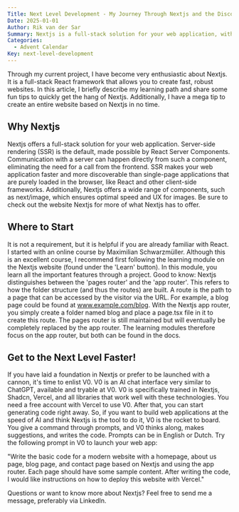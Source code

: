 ```yaml
---
Title: Next Level Development - My Journey Through Nextjs and the Discovery of V0
Date: 2025-01-01
Author: Rik van der Sar
Summary: Nextjs is a full-stack solution for your web application, with server-side rendering through server components at its core. The Nextjs website offers a well-developed learning program to quickly acquire basic knowledge. From the creators of Nextjs and Vercel, there is now an AI chat interface called V0. With V0, you can create websites based on Nextjs in no time.
Categories:
  - Advent Calendar
Key: next-level-development
---
```


Through my current project, I have become very enthusiastic about Nextjs. It is a full-stack React framework that allows you to create fast, robust websites. In this article, I briefly describe my learning path and share some fun tips to quickly get the hang of Nextjs. Additionally, I have a mega tip to create an entire website based on Nextjs in no time.

## Why Nextjs

Nextjs offers a full-stack solution for your web application. Server-side rendering (SSR) is the default, made possible by React Server Components. Communication with a server can happen directly from such a component, eliminating the need for a call from the frontend. SSR makes your web application faster and more discoverable than single-page applications that are purely loaded in the browser, like React and other client-side frameworks. Additionally, Nextjs offers a wide range of components, such as next/image, which ensures optimal speed and UX for images. Be sure to check out the website Nextjs for more of what Nextjs has to offer.

## Where to Start

It is not a requirement, but it is helpful if you are already familiar with React. I started with an online course by Maximilian Schwarzmüller. Although this is an excellent course, I recommend first following the learning module on the Nextjs website (found under the 'Learn' button). In this module, you learn all the important features through a project. Good to know: Nextjs distinguishes between the 'pages router' and the 'app router'. This refers to how the folder structure (and thus the routes) are built. A route is the path to a page that can be accessed by the visitor via the URL. For example, a blog page could be found at www.example.com/blog. With the Nextjs app router, you simply create a folder named blog and place a page.tsx file in it to create this route. The pages router is still maintained but will eventually be completely replaced by the app router. The learning modules therefore focus on the app router, but both can be found in the docs.

## Get to the Next Level Faster!

If you have laid a foundation in Nextjs or prefer to be launched with a cannon, it's time to enlist V0. V0 is an AI chat interface very similar to ChatGPT, available and tryable at V0. V0 is specifically trained in Nextjs, Shadcn, Vercel, and all libraries that work well with these technologies. You need a free account with Vercel to use V0. After that, you can start generating code right away. So, if you want to build web applications at the speed of AI and think Nextjs is the tool to do it, V0 is the rocket to board. You give a command through prompts, and V0 thinks along, makes suggestions, and writes the code. Prompts can be in English or Dutch. Try the following prompt in V0 to launch your web app:

"Write the basic code for a modern website with a homepage, about us page, blog page, and contact page based on Nextjs and using the app router. Each page should have some sample content. After writing the code, I would like instructions on how to deploy this website with Vercel."

Questions or want to know more about Nextjs? Feel free to send me a message, preferably via LinkedIn.
